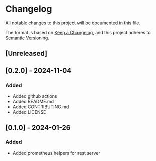 # Changelog

All notable changes to this project will be documented in this file.

The format is based on [Keep a Changelog](https://keepachangelog.com/en/1.0.0/), and this project adheres
to [Semantic Versioning](https://semver.org/spec/v2.0.0.html).

## [Unreleased]

## [0.2.0] - 2024-11-04

### Added
- Added github actions
- Added README.md
- Added CONTRIBUTING.md
- Added LICENSE

## [0.1.0] - 2024-01-26

### Added
- Added prometheus helpers for rest server
